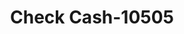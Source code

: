 ---
f_zip-code: 37771
f_state-code: TN
title: Check Cash-10505
f_phone: 865-986-2439
f_city-only: Lenoir City
f_address: 900 East Broadway Street Lenoir City
f_location-unique-id: '10505'
slug: check-cash-10505
updated-on: '2024-05-30T13:46:58.046Z'
created-on: '2024-05-30T13:36:59.803Z'
published-on: '2024-05-30T13:54:32.469Z'
f_city-state: cms/city/lenoir-city-tn.md
f_company: cms/company/check-cash.md
f_state: cms/state/tennessee.md
layout: '[payday-loan].html'
tags: payday-loan
---